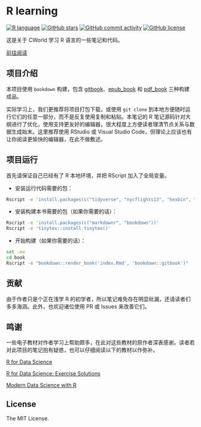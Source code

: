 # R learning

[![R language](https://img.shields.io/badge/R-276DC3?style=flat-square&logo=r)](https://www.r-project.org/)
[![GitHub stars](https://img.shields.io/github/stars/cworld1/r-learning?style=flat-square)](https://github.com/cworld1/r-learning/stargazers)
[![GitHub commit activity](https://img.shields.io/github/commit-activity/y/cworld1/r-learning?label=commits&style=flat-square)](https://github.com/cworld1/r-learning/commits)
[![GitHub license](https://img.shields.io/github/license/cworld1/r-learning?style=flat-square)](https://github.com/cworld1/r-learning/blob/master/LICENSE)

这是关于 CWorld 学习 R 语言的一些笔记和代码。

[前往阅读](https://r.cworld.top)

## 项目介绍

本项目使用 `bookdown` 构建，包含 [gitbook](https://r.cworld.top/)、[epub_book](https://r.cworld.top/R-Learning.epub) 和 [pdf_book](https://r.cworld.top/R-Learning.pdf) 三种构建成品。

实际学习上，我们更推荐将项目打包下载，或使用 `git clone` 到本地方便随时运行它们的任意一部分，而不是反复使用复制和粘贴。本笔记的 R 笔记源码针对大纲进行了优化，使用支持更友好的编辑器，很大程度上方便读者理清节点关系与数据生成始末。这里推荐使用 RStudio 或 Visual Studio Code，但理论上应该也有让你阅读更愉快的编辑器，在此不做敷述。

## 项目运行

首先请保证自己已经有了 R 本地环境，并把 RScript 加入了全局变量。

- 安装运行代码需要的包：

```sh
Rscript -e 'install.packages(c("tidyverse", "nycflights13", "hexbin", "gapminder", "Lahman", "maps"))'
```

- 安装构建本书需要的包（如果你需要的话）：

```sh
Rscript -e 'install.packages(c("markdownr", "bookdown"))'
Rscript -e 'tinytex::install_tinytex()'
```

- 开始构建（如果你需要的话）：

```sh
set -ev
cd book
Rscript -e "bookdown::render_book('index.Rmd', 'bookdown::gitbook')"
```

## 贡献

由于作者只是个正在浅学 R 的初学者，所以笔记难免存在明显纰漏，还请读者们多多海涵。此外，也欢迎诸位使用 PR 或 Issues 来改善它们。

## 鸣谢

一些电子教材对作者学习上帮助颇多，在此对这些教材的原作者深表感谢。读者若对此项目的笔记抱有疑惑，也可以仔细阅读以下的教材以作弥补。

[R for Data Science](https://r4ds.had.co.nz/)

[R for Data Science: Exercise Solutions](https://jrnold.github.io/r4ds-exercise-solutions)

[Modern Data Science with R](https://mdsr-book.github.io/mdsr2e/)

## License

The MIT License.
